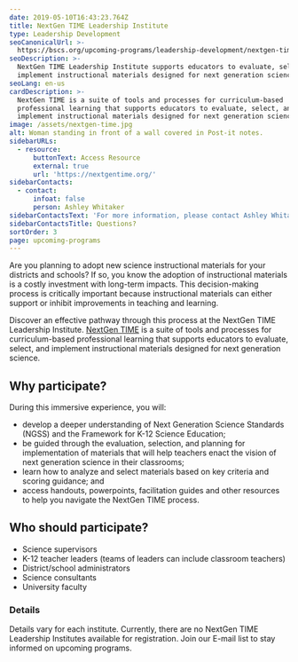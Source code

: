 ```yaml
---
date: 2019-05-10T16:43:23.764Z
title: NextGen TIME Leadership Institute
type: Leadership Development
seoCanonicalUrl: >-
  https://bscs.org/upcoming-programs/leadership-development/nextgen-time-leadership-institute
seoDescription: >-
  NextGen TIME Leadership Institute supports educators to evaluate, select, and
  implement instructional materials designed for next generation science.
seoLang: en-us
cardDescription: >-
  NextGen TIME is a suite of tools and processes for curriculum-based
  professional learning that supports educators to evaluate, select, and
  implement instructional materials designed for next generation science.
image: /assets/nextgen-time.jpg
alt: Woman standing in front of a wall covered in Post-it notes.
sidebarURLs:
  - resource:
      buttonText: Access Resource
      external: true
      url: 'https://nextgentime.org/'
sidebarContacts:
  - contact:
      infoat: false
      person: Ashley Whitaker
sidebarContactsText: 'For more information, please contact Ashley Whitaker.'
sidebarContactsTitle: Questions?
sortOrder: 3
page: upcoming-programs
---
```

Are you planning to adopt new science instructional materials for your districts and schools? If so, you know the adoption of instructional materials is a costly investment with long-term impacts. This decision-making process is critically important because instructional materials can either support or inhibit improvements in teaching and learning.

Discover an effective pathway through this process at the NextGen TIME Leadership Institute. [NextGen TIME](https://bscs.org/resources/educator-resource-center/nextgen-time) is a suite of tools and processes for curriculum-based professional learning that supports educators to evaluate, select, and implement instructional materials designed for next generation science.

## Why participate?

During this immersive experience, you will:

* develop a deeper understanding of Next Generation Science Standards (NGSS) and the Framework for K-12 Science Education;
* be guided through the evaluation, selection, and planning for implementation of materials that will help teachers enact the vision of next generation science in their classrooms;
* learn how to analyze and select materials based on key criteria and scoring guidance; and
* access handouts, powerpoints, facilitation guides and other resources to help you navigate the NextGen TIME process.

## Who should participate?

* Science supervisors
* K-12 teacher leaders (teams of leaders can include classroom teachers)
* District/school administrators
* Science consultants
* University faculty

### Details

Details vary for each institute. Currently, there are no NextGen TIME Leadership Institutes available for registration. Join our E-mail list to stay informed on upcoming programs.

